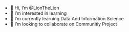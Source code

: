- 👋 Hi, I’m @LionTheLion
- 👀 I’m interested in learning
- 🌱 I’m currently learning Data And Information Science
- 💞️ I’m looking to collaborate on Communitiy Project

<!---
LionTheLion/LionTheLion is a ✨ special ✨ repository because its `README.md` (this file) appears on your GitHub profile.
You can click the Preview link to take a look at your changes.
--->
